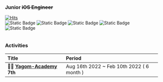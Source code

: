 ### Junior ~~iOS Engineer~~ 

[![Hits](https://hits.seeyoufarm.com/api/count/incr/badge.svg?url=https%3A%2F%2Fgithub.com%2Fyjjem&count_bg=%2379C83D&title_bg=%23555555&icon=&icon_color=%23E7E7E7&title=hits&edge_flat=false)](https://hits.seeyoufarm.com) </br>
![Static Badge](https://img.shields.io/badge/Swift-%23f05139) ![Static Badge](https://img.shields.io/badge/UIKit-%23325aa8) ![Static Badge](https://img.shields.io/badge/RxSwift-%23ff4db3) ![Static Badge](https://img.shields.io/badge/Clean_Architecture-%234dff53) ![Static Badge](https://img.shields.io/badge/Metal-blue)

#
### Activities
|Title|Period |
|:---|:---|
|**🐻‍❄️ [Yagom-Academy](https://github.com/yagom-academy) 7th**| Aug 16th 2022 ~ Feb 10th 2022 ( 6 month )

#

<!--

### My Projects

|**Pexels Wiki**| **TMDB Wiki** |
|:------------------------------------------------------------------------------------------------------------------------------------------------------------------------------------------------------------------------------------------| -------- |
| <a href="https://github.com/yjjem/PexelsWiki"> <img width="150" alt="mac1024" src="https://github.com/user-attachments/assets/f2267bec-842a-4b11-90d3-115bc03e6b00"><a/>  | <a href="https://github.com/yjjem/PexelsWiki"> <img src="https://user-images.githubusercontent.com/88357373/236659649-c7d0a639-b792-4d78-99c0-9fdce3fbdbf2.png" width="150"><a/></br>   | 
| Clean-Architecture </br> UIKit </br> MVVM </br> Coordinator </br> No third-party |  Updating </br> Updating </br> Updating </br> Updating</br> Updating|
| </br> <a href='https://github.com/yjjem/PexelsWiki' target="_blank"><img alt='swift' src='https://img.shields.io/badge/📂_Open_Repository-100000?style=flat&labelColor=0B87FF&color=0B87FF'/></a> | </br>  <a href='https://github.com/yjjem/PexelsWiki' target="_blank"><img alt='swift' src='https://img.shields.io/badge/📂_Open_Repository-100000?style=flat&labelColor=0B87FF&color=0B87FF'/></a>|

***
-->
